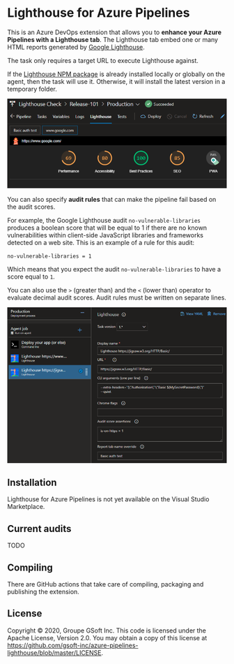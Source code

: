# Lighthouse for Azure Pipelines

This is an Azure DevOps extension that allows you to **enhance your Azure Pipelines with a Lighthouse tab**.
The Lighthouse tab embed one or many HTML reports generated by [Google Lighthouse](https://developers.google.com/web/tools/lighthouse/).

The task only requires a target URL to execute Lighthouse against.

If the [Lighthouse NPM package](https://www.npmjs.com/package/lighthouse) is already installed locally or globally on the agent, then the task will use it.
Otherwise, it will install the latest version in a temporary folder.

![Lighthouse HTML report embed in a tab](https://raw.githubusercontent.com/gsoft-inc/azure-pipelines-lighthouse/master/docs/lh-result.png)

You can also specify **audit rules** that can make the pipeline fail based on the audit scores.

For example, the Google Lighthouse audit `no-vulnerable-libraries` produces a boolean score that will be equal to 1 if there are no known vulnerabilities within client-side JavaScript libraries and frameworks detected on a web site.
This is an example of a rule for this audit:

```
no-vulnerable-libraries = 1
```

Which means that you expect the audit `no-vulnerable-libraries` to have a score equal to `1`.

You can also use the `>` (greater than) and the `<` (lower than) operator to evaluate decimal audit scores.
Audit rules must be written on separate lines.

![Lighthouse task](https://raw.githubusercontent.com/gsoft-inc/azure-pipelines-lighthouse/master/docs/lh-task.png)

## Installation

Lighthouse for Azure Pipelines is not yet available on the Visual Studio Marketplace.

## Current audits

TODO

## Compiling

There are GitHub actions that take care of compiling, packaging and publishing the extension.

## License

Copyright © 2020, Groupe GSoft Inc. This code is licensed under the Apache License, Version 2.0. You may obtain a copy of this license at https://github.com/gsoft-inc/azure-pipelines-lighthouse/blob/master/LICENSE.
